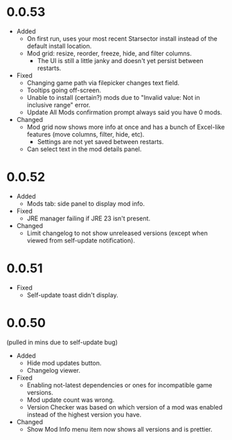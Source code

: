 # 0.0.53
- Added
  - On first run, uses your most recent Starsector install instead of the default install location.
  - Mod grid: resize, reorder, freeze, hide, and filter columns.
    - The UI is still a little janky and doesn't yet persist between restarts.
- Fixed
  - Changing game path via filepicker changes text field.
  - Tooltips going off-screen.
  - Unable to install (certain?) mods due to "Invalid value: Not in inclusive range" error.
  - Update All Mods confirmation prompt always said you have 0 mods.
- Changed
  - Mod grid now shows more info at once and has a bunch of Excel-like features (move columns, filter, hide, etc).
    - Settings are not yet saved between restarts.
  - Can select text in the mod details panel.

# 0.0.52
- Added
  - Mods tab: side panel to display mod info.
- Fixed
  - JRE manager failing if JRE 23 isn't present.
- Changed
  - Limit changelog to not show unreleased versions (except when viewed from self-update notification).

# 0.0.51
- Fixed
  - Self-update toast didn't display.

# 0.0.50
(pulled in mins due to self-update bug)

- Added
  - Hide mod updates button.
  - Changelog viewer.
- Fixed
  - Enabling not-latest dependencies or ones for incompatible game versions.
  - Mod update count was wrong.
  - Version Checker was based on which version of a mod was enabled instead of the highest version you have.
- Changed
  - Show Mod Info menu item now shows all versions and is prettier.